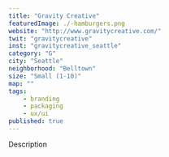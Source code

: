 ```yaml
---
title: "Gravity Creative"
featuredImage: ./-hamburgers.png
website: "http://www.gravitycreative.com/"
twit: "gravitycreative"
inst: "gravitycreative_seattle"
category: "G"
city: "Seattle"
neighborhood: "Belltown"
size: "Small (1-10)"
map: ""
tags:
    - branding
    - packaging
    - ux/ui
published: true
---
```


Description
